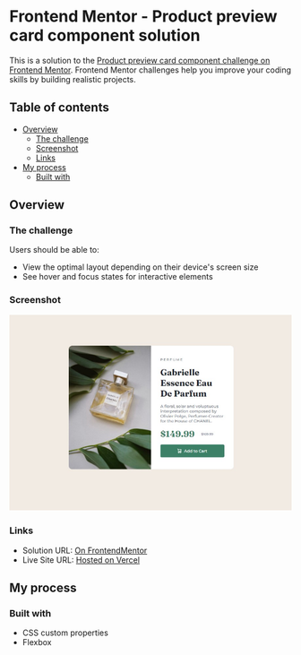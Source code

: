 # Frontend Mentor - Product preview card component solution

This is a solution to the [Product preview card component challenge on Frontend Mentor](https://www.frontendmentor.io/challenges/product-preview-card-component-GO7UmttRfa). Frontend Mentor challenges help you improve your coding skills by building realistic projects. 

## Table of contents

- [Overview](#overview)
  - [The challenge](#the-challenge)
  - [Screenshot](#screenshot)
  - [Links](#links)
- [My process](#my-process)
  - [Built with](#built-with)

## Overview

### The challenge

Users should be able to:

- View the optimal layout depending on their device's screen size
- See hover and focus states for interactive elements

### Screenshot

![](./resources/solution-images/Desktop.jpg)

### Links

- Solution URL: [On FrontendMentor](https://www.frontendmentor.io/solutions/responsive-product-card-design-using-flexbox-8b83KS_ohG)
- Live Site URL: [Hosted on Vercel](https://frontend-mentor-product-preview-card-zeta.vercel.app/)

## My process

### Built with

- CSS custom properties
- Flexbox

